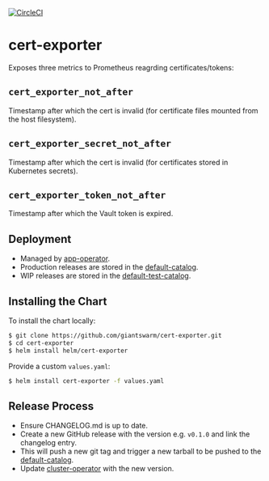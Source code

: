 [![CircleCI](https://circleci.com/gh/giantswarm/cert-exporter.svg?&style=shield)](https://circleci.com/gh/giantswarm/cert-exporter)

# cert-exporter

Exposes three metrics to Prometheus reagrding certificates/tokens:

## `cert_exporter_not_after`

Timestamp after which the cert is invalid (for certificate files mounted from the host filesystem).

## `cert_exporter_secret_not_after`

Timestamp after which the cert is invalid (for certificates stored in Kubernetes secrets).

## `cert_exporter_token_not_after`

Timestamp after which the Vault token is expired.

## Deployment

* Managed by [app-operator].
* Production releases are stored in the [default-catalog].
* WIP releases are stored in the [default-test-catalog].

## Installing the Chart

To install the chart locally:

```bash
$ git clone https://github.com/giantswarm/cert-exporter.git
$ cd cert-exporter
$ helm install helm/cert-exporter
```

Provide a custom `values.yaml`:

```bash
$ helm install cert-exporter -f values.yaml
```

## Release Process

* Ensure CHANGELOG.md is up to date.
* Create a new GitHub release with the version e.g. `v0.1.0` and link the
changelog entry.
* This will push a new git tag and trigger a new tarball to be pushed to the
[default-catalog].
* Update [cluster-operator] with the new version.

[app-operator]: https://github.com/giantswarm/app-operator
[cluster-operator]: https://github.com/giantswarm/cluster-operator
[default-catalog]: https://github.com/giantswarm/default-catalog
[default-test-catalog]: https://github.com/giantswarm/default-test-catalog
